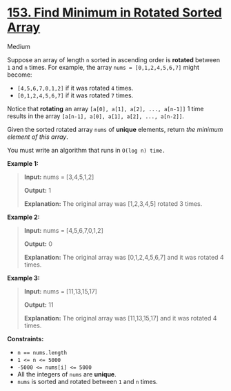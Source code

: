 # [153\. Find Minimum in Rotated Sorted Array](https://leetcode.com/problems/find-minimum-in-rotated-sorted-array/)

Medium

Suppose an array of length `n` sorted in ascending order is **rotated** between `1` and `n` times. For example, the array `nums = [0,1,2,4,5,6,7]` might become:

- `[4,5,6,7,0,1,2]` if it was rotated `4` times.
- `[0,1,2,4,5,6,7]` if it was rotated `7` times.

Notice that **rotating** an array `[a[0], a[1], a[2], ..., a[n-1]]` 1 time results in the array `[a[n-1], a[0], a[1], a[2], ..., a[n-2]]`.

Given the sorted rotated array `nums` of **unique** elements, return _the minimum element of this array_.

You must write an algorithm that runs in `O(log n) time.`

**Example 1:**

> **Input:** nums = \[3,4,5,1,2\]
>
> **Output:** 1
>
> **Explanation:** The original array was \[1,2,3,4,5\] rotated 3 times.

**Example 2:**

> **Input:** nums = \[4,5,6,7,0,1,2\]
>
> **Output:** 0
>
> **Explanation:** The original array was \[0,1,2,4,5,6,7\] and it was rotated 4 times.

**Example 3:**

> **Input:** nums = \[11,13,15,17\]
>
> **Output:** 11
>
> **Explanation:** The original array was \[11,13,15,17\] and it was rotated 4 times.

**Constraints:**

- `n == nums.length`
- `1 <= n <= 5000`
- `-5000 <= nums[i] <= 5000`
- All the integers of `nums` are **unique**.
- `nums` is sorted and rotated between `1` and `n` times.
